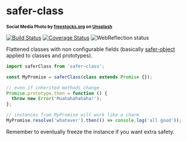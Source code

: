 # safer-class

<sup>**Social Media Photo by [freestocks.org](https://unsplash.com/@freestocks) on [Unsplash](https://unsplash.com/)**</sup>

[![Build Status](https://travis-ci.com/WebReflection/safer-class.svg?branch=master)](https://travis-ci.com/WebReflection/safer-class) [![Coverage Status](https://coveralls.io/repos/github/WebReflection/safer-class/badge.svg?branch=master)](https://coveralls.io/github/WebReflection/safer-promise?branch=master) ![WebReflection status](https://offline.report/status/webreflection.svg)

Flattened classes with non configurable fields (basically [safer-object](https://github.com/WebReflection/safer-object) applied to classes and prototypes).

```js
import saferClass from 'safer-class';

const MyPromise = saferClass(class extends Promise {});

// even if inherited methods change
Promise.prototype.then = function () {
  throw new Error('Muahahahahaha!');
};

// instances from MyPromise will work like a charm
MyPromise.resolve('whatever').then(() => console.log('all good'));

```

Remember to eventually freeze the instance if you want extra safety.
